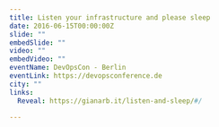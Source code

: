 ```yaml
---
title: Listen your infrastructure and please sleep
date: 2016-06-15T00:00:00Z
slide: ""
embedSlide: ""
video: ""
embedVideo: ""
eventName: DevOpsCon - Berlin
eventLink: https://devopsconference.de
city: ""
links:
  Reveal: https://gianarb.it/listen-and-sleep/#/

---
```

